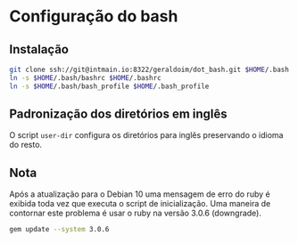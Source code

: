 # Configuração do bash

## Instalação

```bash
git clone ssh://git@intmain.io:8322/geraldoim/dot_bash.git $HOME/.bash
ln -s $HOME/.bash/bashrc $HOME/.bashrc
ln -s $HOME/.bash/bash_profile $HOME/.bash_profile
```

## Padronização dos diretórios em inglês

O script `user-dir` configura os diretórios para inglês preservando o idioma do resto.

## Nota

Após a atualização para o Debian 10 uma mensagem de erro do ruby é exibida toda
vez que executa o script de inicialização. Uma maneira de contornar este
problema é usar o ruby na versão 3.0.6 (downgrade).

```bash
gem update --system 3.0.6
```
